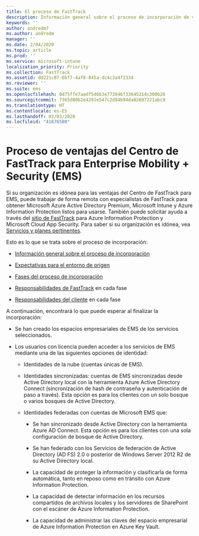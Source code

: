 ```yaml
---
title: El proceso de FastTrack
description: Información general sobre el proceso de incorporación de ventajas del Centro de FastTrack
keywords: ''
author: andredm7
ms.author: andredm
manager: ''
ms.date: 2/04/2020
ms.topic: article
ms.prod: ''
ms.service: microsoft-intune
localization_priority: Priority
ms.collection: FastTrack
ms.assetid: dd221c87-6bf7-4af8-845a-dc4c3a4f2334
ms.reviewer: ''
ms.suite: ems
ms.openlocfilehash: 0d75ffe7aadf5d6b3e773846f33645214c300b26
ms.sourcegitcommit: 7365d80b2e4291e547c2d84b94da02697221abc9
ms.translationtype: HT
ms.contentlocale: es-ES
ms.lasthandoff: 02/03/2020
ms.locfileid: "41676580"
---
```

# <a name="fasttrack-center-benefit-process-for-enterprise-mobility--security-ems"></a>Proceso de ventajas del Centro de FastTrack para Enterprise Mobility + Security (EMS)
Si su organización es idónea para las ventajas del Centro de FastTrack para EMS, puede trabajar de forma remota con especialistas de FastTrack para obtener Microsoft Azure Active Directory Premium, Microsoft Intune y Azure Information Protection listos para usarse. También puede solicitar ayuda a través del [sitio de FastTrack](https://www.microsoft.com/fasttrack/microsoft-365/ems) para Azure Information Protection y Microsoft Cloud App Security. Para saber si su organización es idónea, vea [Servicios y planes pertinentes](M365-eligible-services-and-plans.md).


Esto es lo que se trata sobre el proceso de incorporación:

-   [Información general sobre el proceso de incorporación](EMS-fasttrack-benefit-overview.md)

-   [Expectativas para el entorno de origen](EMS-source-environment-expectations.md)

-   [Fases del proceso de incorporación](EMS-onboarding-phases.md)

-   [Responsabilidades de FastTrack](EMS-fasttrack-responsibilities.md) en cada fase

-   [Responsabilidades del cliente](EMS-your-responsibilities.md) en cada fase

A continuación, encontrará lo que puede esperar al finalizar la incorporación:

-   Se han creado los espacios empresariales de EMS de los servicios seleccionados.

-   Los usuarios con licencia pueden acceder a los servicios de EMS mediante una de las siguientes opciones de identidad:

    -   Identidades de la nube (cuentas únicas de EMS).

    -   Identidades sincronizadas: cuentas de EMS sincronizadas desde Active Directory local con la herramienta Azure Active Directory Connect (sincronización de hash de contraseña y autenticación de paso a través). Esta opción es para los clientes con un solo bosque o varios bosques de Active Directory.

    -   Identidades federadas con cuentas de Microsoft EMS que:

        -   Se han sincronizado desde Active Directory con la herramienta Azure AD Connect. Esta opción es para los clientes con una sola configuración de bosque de Active Directory.

        -   Se han federado con los Servicios de federación de Active Directory (AD FS) 2.0 o posterior de Windows Server 2012 R2 de su Active Directory local.

        -   La capacidad de proteger la información y clasificarla de forma automática, tanto en reposo como en tránsito con Azure Information Protection. 

        -   La capacidad de detectar información en los recursos compartidos de archivos locales y los servidores de SharePoint con el escáner de Azure Information Protection. 

        -   La capacidad de administrar las claves del espacio empresarial de Azure Information Protection en Azure Key Vault. 
